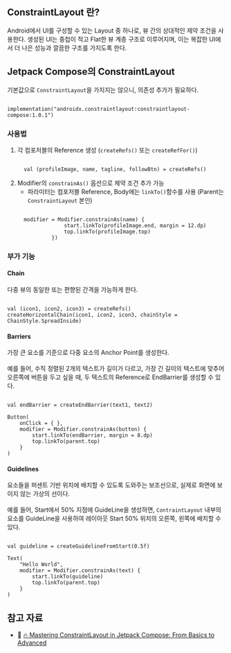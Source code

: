 ## ConstraintLayout 란?
Android에서 UI를 구성할 수 있는 Layout 중 하나로, 뷰 간의 상대적인 제약 조건을 사용한다.
생성된 UI는 중첩이 적고 Flat한 뷰 계층 구조로 이루어지며, 이는 복잡한 UI에서 더 나은 성능과 깔끔한 구조를 가지도록 한다.

## Jetpack Compose의 ConstraintLayout
기본값으로 `ConstraintLayout`을 가지지는 않으니, 의존성 추가가 필요하다.
<pre><code>
implementation("androidx.constraintlayout:constraintlayout-compose:1.0.1")
</code></pre> 

### 사용법
1. 각 컴포저블의 Reference 생성 (`createRefs()` 또는 `createRefFor()`)
   <pre><code>
     val (profileImage, name, tagline, followBtn) = createRefs()
   </code></pre>
3. Modifier의 `constrainAs()` 옵션으로 제약 조건 추가 가능
   - 파라미터는 컴포저블 Reference, Body에는 `linkTo()`함수를 사용 (Parent는 `ConstraintLayout` 본인)
   <pre><code>
     modifier = Modifier.constrainAs(name) {
                  start.linkTo(profileImage.end, margin = 12.dp)
                  top.linkTo(profileImage.top)
              })
   </code></pre>

### 부가 기능
#### Chain
다중 뷰의 동일한 또는 편향된 간격을 가능하게 한다.
<pre><code>
val (icon1, icon2, icon3) = createRefs()
createHorizontalChain(icon1, icon2, icon3, chainStyle = ChainStyle.SpreadInside)
</code></pre>

#### Barriers
가장 큰 요소를 기준으로 다중 요소의 Anchor Point를 생성한다.<br><br>
예를 들어, 수직 정렬된 2개의 텍스트가 길이가 다르고, 가장 긴 길이의 텍스트에 맞추어 오른쪽에 버튼을 두고 싶을 때,
두 텍스트의 Reference로 EndBarrier를 생성할 수 있다.
<pre><code>
val endBarrier = createEndBarrier(text1, text2)

Button(
    onClick = { },
    modifier = Modifier.constrainAs(button) {
        start.linkTo(endBarrier, margin = 8.dp)
        top.linkTo(parent.top)
    }
)
</code></pre>

#### Guidelines
요소들을 퍼센트 기반 위치에 배치할 수 있도록 도와주는 보조선으로, 실제로 화면에 보이지 않는 가상의 선이다.<br><br>
예를 들어, Start에서 50% 지점에 GuideLine을 생성하면, `ContraintLayout` 내부의 요소를
GuideLine을 사용하여 레이아웃 Start 50% 위치의 오른쪽, 왼쪽에 배치할 수 있다.
<pre><code>
val guideline = createGuidelineFromStart(0.5f)

Text(
    "Hello World",
    modifier = Modifier.constrainAs(text) {
        start.linkTo(guideline)
        top.linkTo(parent.top)
    }
)
</code></pre>

## 참고 자료
- 🧩 [🔥 Mastering ConstraintLayout in Jetpack Compose: From Basics to Advanced](https://proandroiddev.com/mastering-constraintlayout-in-jetpack-compose-from-basics-to-advanced-cbe1cb1a4b2b)


